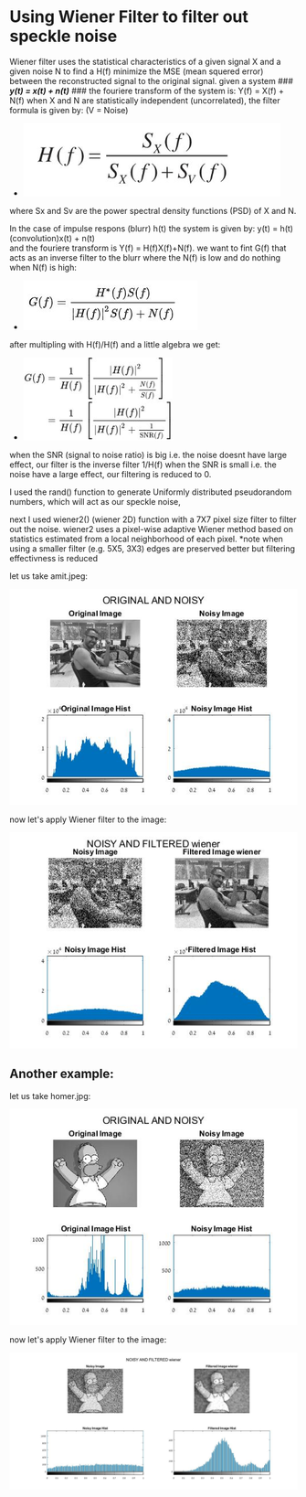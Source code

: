 # Using Wiener Filter to filter out speckle noise #

Wiener filter uses the statistical characteristics of a given signal X and a given noise N to find a H(f) minimize the MSE (mean squered error)
between the reconstructed signal to the original signal.
given a system ### ***y(t) = x(t) + n(t)*** ### the fouriere transform of the system is: Y(f) = X(f) + N(f)
when X and N are statistically independent (uncorrelated), the filter formula is given by: 
(V = Noise)
* ![picture alt](https://github.com/amitsason/Digital-Image-Processing/blob/master/Wiener%20Filter/formula.JPG)


where Sx and Sv are the power spectral density functions (PSD) of X and N.

In the case of impulse respons (blurr) h(t) the system is given by: y(t) = h(t)(convolution)x(t) + n(t)  
and the fouriere transform is Y(f) = H(f)X(f)+N(f). we want to fint G(f) that acts as an inverse filter to the blurr where the N(f) is low and do nothing when N(f) is high:
* ![picture alt](https://github.com/amitsason/Digital-Image-Processing/blob/master/Wiener%20Filter/formula3.JPG)

after multipling with H(f)/H(f) and a little algebra we get:

* ![picture alt](https://github.com/amitsason/Digital-Image-Processing/blob/master/Wiener%20Filter/formula2.JPG)

when the SNR (signal to noise ratio) is big i.e. the noise doesnt have large effect, our filter is the inverse filter 1/H(f)
when the SNR is small i.e. the noise have a large effect, our filtering is reduced to 0.


I used the rand() function to generate Uniformly distributed pseudorandom numbers,
which will act as our speckle noise, 

next I used wiener2() (wiener 2D) function with a 7X7 pixel size filter to filter out the noise.
wiener2 uses a pixel-wise adaptive Wiener method based on statistics estimated from a local neighborhood of each pixel.
*note when using a smaller filter (e.g. 5X5, 3X3) edges are preserved better but filtering effectivness is reduced

let us take amit.jpeg:

![picture alt](https://github.com/amitsason/Digital-Image-Processing/blob/master/Wiener%20Filter/amit%20noisy.jpg)

now let's apply Wiener filter to the image:

![picture alt](https://github.com/amitsason/Digital-Image-Processing/blob/master/Wiener%20Filter/amit%20filtered.jpg)

## Another example: ##
let us take homer.jpg:

![picture alt](https://github.com/amitsason/Digital-Image-Processing/blob/master/Wiener%20Filter/homer_noisy.jpg)

now let's apply Wiener filter to the image:

![picture alt](https://github.com/amitsason/Digital-Image-Processing/blob/master/Wiener%20Filter/homer_filtered.jpg)








